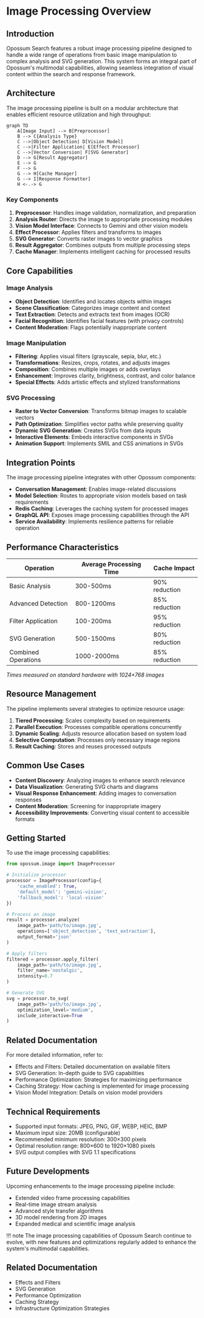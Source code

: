 # Image Processing Overview

## Introduction

Opossum Search features a robust image processing pipeline designed to handle a wide range of operations from basic
image manipulation to complex analysis and SVG generation. This system forms an integral part of Opossum's multimodal
capabilities, allowing seamless integration of visual content within the search and response framework.

## Architecture

The image processing pipeline is built on a modular architecture that enables efficient resource utilization and high
throughput:

```mermaid
graph TD
    A[Image Input] --> B[Preprocessor]
    B --> C{Analysis Type}
    C -->|Object Detection| D[Vision Model]
    C -->|Filter Application| E[Effect Processor]
    C -->|Vector Conversion| F[SVG Generator]
    D --> G[Result Aggregator]
    E --> G
    F --> G
    G --> H[Cache Manager]
    G --> I[Response Formatter]
    H <-.-> G
```

### Key Components

1. **Preprocessor**: Handles image validation, normalization, and preparation
2. **Analysis Router**: Directs the image to appropriate processing modules
3. **Vision Model Interface**: Connects to Gemini and other vision models
4. **Effect Processor**: Applies filters and transforms to images
5. **SVG Generator**: Converts raster images to vector graphics
6. **Result Aggregator**: Combines outputs from multiple processing steps
7. **Cache Manager**: Implements intelligent caching for processed results

## Core Capabilities

### Image Analysis

- **Object Detection**: Identifies and locates objects within images
- **Scene Classification**: Categorizes image content and context
- **Text Extraction**: Detects and extracts text from images (OCR)
- **Facial Recognition**: Identifies facial features (with privacy controls)
- **Content Moderation**: Flags potentially inappropriate content

### Image Manipulation

- **Filtering**: Applies visual filters (grayscale, sepia, blur, etc.)
- **Transformations**: Resizes, crops, rotates, and adjusts images
- **Composition**: Combines multiple images or adds overlays
- **Enhancement**: Improves clarity, brightness, contrast, and color balance
- **Special Effects**: Adds artistic effects and stylized transformations

### SVG Processing

- **Raster to Vector Conversion**: Transforms bitmap images to scalable vectors
- **Path Optimization**: Simplifies vector paths while preserving quality
- **Dynamic SVG Generation**: Creates SVGs from data inputs
- **Interactive Elements**: Embeds interactive components in SVGs
- **Animation Support**: Implements SMIL and CSS animations in SVGs

## Integration Points

The image processing pipeline integrates with other Opossum components:

- **Conversation Management**: Enables image-related discussions
- **Model Selection**: Routes to appropriate vision models based on task requirements
- **Redis Caching**: Leverages the caching system for processed images
- **GraphQL API**: Exposes image processing capabilities through the API
- **Service Availability**: Implements resilience patterns for reliable operation

## Performance Characteristics

| Operation           | Average Processing Time | Cache Impact  |
|---------------------|-------------------------|---------------|
| Basic Analysis      | 300-500ms               | 90% reduction |
| Advanced Detection  | 800-1200ms              | 85% reduction |
| Filter Application  | 100-200ms               | 95% reduction |
| SVG Generation      | 500-1500ms              | 80% reduction |
| Combined Operations | 1000-2000ms             | 85% reduction |

*Times measured on standard hardware with 1024×768 images*

## Resource Management

The pipeline implements several strategies to optimize resource usage:

1. **Tiered Processing**: Scales complexity based on requirements
2. **Parallel Execution**: Processes compatible operations concurrently
3. **Dynamic Scaling**: Adjusts resource allocation based on system load
4. **Selective Computation**: Processes only necessary image regions
5. **Result Caching**: Stores and reuses processed outputs

## Common Use Cases

- **Content Discovery**: Analyzing images to enhance search relevance
- **Data Visualization**: Generating SVG charts and diagrams
- **Visual Response Enhancement**: Adding images to conversation responses
- **Content Moderation**: Screening for inappropriate imagery
- **Accessibility Improvements**: Converting visual content to accessible formats

## Getting Started

To use the image processing capabilities:

```python
from opossum.image import ImageProcessor

# Initialize processor
processor = ImageProcessor(config={
    'cache_enabled': True,
    'default_model': 'gemini-vision',
    'fallback_model': 'local-vision'
})

# Process an image
result = processor.analyze(
    image_path='path/to/image.jpg',
    operations=['object_detection', 'text_extraction'],
    output_format='json'
)

# Apply filters
filtered = processor.apply_filter(
    image_path='path/to/image.jpg',
    filter_name='nostalgic',
    intensity=0.7
)

# Generate SVG
svg = processor.to_svg(
    image_path='path/to/image.jpg',
    optimization_level='medium',
    include_interactive=True
)
```

## Related Documentation

For more detailed information, refer to:

- Effects and Filters: Detailed documentation on available filters
- SVG Generation: In-depth guide to SVG capabilities
- Performance Optimization: Strategies for maximizing performance
- Caching Strategy: How caching is implemented for image processing
- Vision Model Integration: Details on vision model providers

## Technical Requirements

- Supported input formats: JPEG, PNG, GIF, WEBP, HEIC, BMP
- Maximum input size: 20MB (configurable)
- Recommended minimum resolution: 300×300 pixels
- Optimal resolution range: 800×600 to 1920×1080 pixels
- SVG output complies with SVG 1.1 specifications

## Future Developments

Upcoming enhancements to the image processing pipeline include:

- Extended video frame processing capabilities
- Real-time image stream analysis
- Advanced style transfer algorithms
- 3D model rendering from 2D images
- Expanded medical and scientific image analysis

!!! note
The image processing capabilities of Opossum Search continue to evolve, with new features and optimizations regularly
added to enhance the system's multimodal capabilities.

## Related Documentation

- Effects and Filters
- SVG Generation
- Performance Optimization
- Caching Strategy
- Infrastructure Optimization Strategies